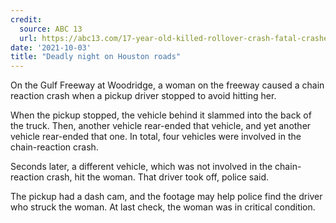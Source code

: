```yaml
---
credit:
  source: ABC 13
  url: https://abc13.com/17-year-old-killed-rollover-crash-fatal-crashes-houston-deadly-night-on-streets/11078778/
date: '2021-10-03'
title: "Deadly night on Houston roads"
---
```

On the Gulf Freeway at Woodridge, a woman on the freeway caused a chain reaction crash when a pickup driver stopped to avoid hitting her.

When the pickup stopped, the vehicle behind it slammed into the back of the truck. Then, another vehicle rear-ended that vehicle, and yet another vehicle rear-ended that one. In total, four vehicles were involved in the chain-reaction crash.

Seconds later, a different vehicle, which was not involved in the chain-reaction crash, hit the woman. That driver took off, police said.

The pickup had a dash cam, and the footage may help police find the driver who struck the woman. At last check, the woman was in critical condition.
